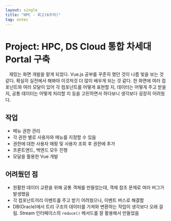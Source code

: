 ```yaml
---
layout: single
title: "HPC - 회고(6주차)"
tag: entec
---
```


# Project: HPC, DS Cloud 통합 차세대 Portal 구축

&nbsp;&nbsp; 재밌는 화면 개발을 맡게 되었다. Vue.js 공부를 꾸준히 했던 것이 나름 빛을 보는 것 같다.
확실히 실전에서 해봐야 이것저것 더 많이 배우게 되는 것 같다.
한 화면에 여러 컴포넌트와 여러 모달이 있어 각 컴포넌트를 어떻게 표현할 지, 데이터는 어떻게 주고 받을 지, 공통 데이터는 어떻게 처리할 지 등을 고민하면서
하다보니 생각보다 굉장히 어려웠다.

## 작업
- 메뉴 권한 관리
- 각 권한 별로 사용자와 메뉴를 지정할 수 있음
- 권한에 대한 사용자 매핑 및 사용자 조회 후 권한에 추가
- 프론트엔드, 백엔드 모두 진행
- 모달을 활용한 Vue 개발

## 어려웠던 점

- 원활한 데이터 교환을 위해 공통 객체를 만들었는데, 객체 참조 문제로 여러 버그가 발생했음
- 각 컴포넌트끼리 이벤트를 주고 받기 어려웠으나, 이벤트 버스로 해결함
- DB(Oracle)에서 트리 구조의 데이터를 가져와 변환하는 작업이 생각보다 오래 걸림. Stream 인터페이스의 `reduce()` 메서드를 잘 활용해서 만들었음
